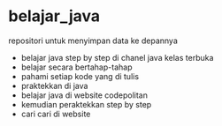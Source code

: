 # belajar_java
repositori untuk menyimpan data ke depannya
- belajar java step by step di chanel java kelas terbuka
- belajar secara bertahap-tahap
- pahami setiap kode yang di tulis
- praktekkan di java
- belajar java di website codepolitan
- kemudian peraktekkan step by step
- cari cari di website
